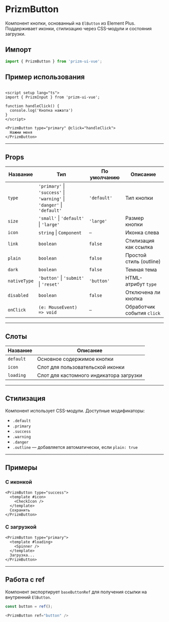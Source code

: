 
# PrizmButton

Компонент кнопки, основанный на `ElButton` из Element Plus. Поддерживает иконки, стилизацию через CSS-модули и состояния загрузки.

## Импорт

```ts
import { PrizmButton } from 'prizm-ui-vue';
```

## Пример использования

```vue

<script setup lang="ts">
import { PrizmInput } from 'prizm-ui-vue';

function handleClick() {
  console.log('Кнопка нажата')
}
</script>

<PrizmButton type="primary" @click="handleClick">
  Нажми меня
</PrizmButton>
```

---

## Props

| Название      | Тип                                                                  | По умолчанию | Описание                         |
|---------------|----------------------------------------------------------------------|--------------|----------------------------------|
| `type`        | `'primary'` \| `'success'` \| `'warning'` \| `'danger'` \| `'default'` | `'default'`  | Тип кнопки                       |
| `size`        | `'small'` \| `'default'` \| `'large'`                                 | `'large'`    | Размер кнопки                    |
| `icon`        | `string` \| `Component`                                               | `—`          | Иконка слева                     |
| `link`        | `boolean`                                                             | `false`      | Стилизация как ссылка           |
| `plain`       | `boolean`                                                             | `false`      | Простой стиль (outline)         |
| `dark`        | `boolean`                                                             | `false`      | Темная тема                      |
| `nativeType`  | `'button'` \| `'submit'` \| `'reset'`                                 | `'button'`   | HTML-атрибут `type`             |
| `disabled`    | `boolean`                                                             | `false`      | Отключена ли кнопка             |
| `onClick`     | `(e: MouseEvent) => void`                                             | `—`          | Обработчик события `click`      |

---

## Слоты

| Название   | Описание                            |
|------------|-------------------------------------|
| `default`  | Основное содержимое кнопки          |
| `icon`     | Слот для пользовательской иконки    |
| `loading`  | Слот для кастомного индикатора загрузки |

---

## Стилизация

Компонент использует CSS-модули. Доступные модификаторы:

- `.default`
- `.primary`
- `.success`
- `.warning`
- `.danger`
- `.outline` — добавляется автоматически, если `plain: true`

---

## Примеры

### С иконкой

```vue
<PrizmButton type="success">
  <template #icon>
    <CheckIcon />
  </template>
  Сохранить
</PrizmButton>
```

### С загрузкой

```vue
<PrizmButton type="primary">
  <template #loading>
    <Spinner />
  </template>
  Загрузка...
</PrizmButton>
```

---

## Работа с ref

Компонент экспортирует `baseButtonRef` для получения ссылки на внутренний `ElButton`.

```ts
const button = ref();

<PrizmButton ref="button" />
```
